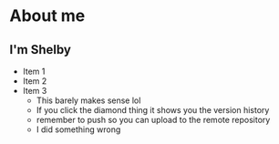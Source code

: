 # About me

## I'm Shelby 

* Item 1
* Item 2
* Item 3
    * This barely makes sense lol
    * If you click the diamond thing it shows you the version history 
    * remember to push so you can upload to the remote repository
    * I did something wrong